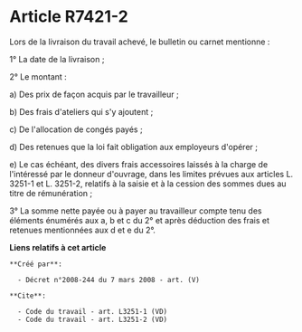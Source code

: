 # Article R7421-2

Lors de la livraison du travail achevé, le bulletin ou carnet mentionne : 

1° La date de la livraison ; 

2° Le montant : 

a) Des prix de façon acquis par le travailleur ; 

b) Des frais d'ateliers qui s'y ajoutent ; 

c) De l'allocation de congés payés ; 

d) Des retenues que la loi fait obligation aux employeurs d'opérer ; 

e) Le cas échéant, des divers frais accessoires laissés à la charge de l'intéressé par le donneur d'ouvrage, dans les limites
prévues aux articles L. 3251-1 et L. 3251-2, relatifs à la saisie et à la cession des sommes dues au titre de rémunération ; 

3° La somme nette payée ou à payer au travailleur compte tenu des éléments énumérés aux a, b et c du 2° et après déduction
des frais et retenues mentionnées aux d et e du 2°.

**Liens relatifs à cet article**

	**Créé par**:

	  - Décret n°2008-244 du 7 mars 2008 - art. (V)

	**Cite**:

	  - Code du travail - art. L3251-1 (VD)
	  - Code du travail - art. L3251-2 (VD)
